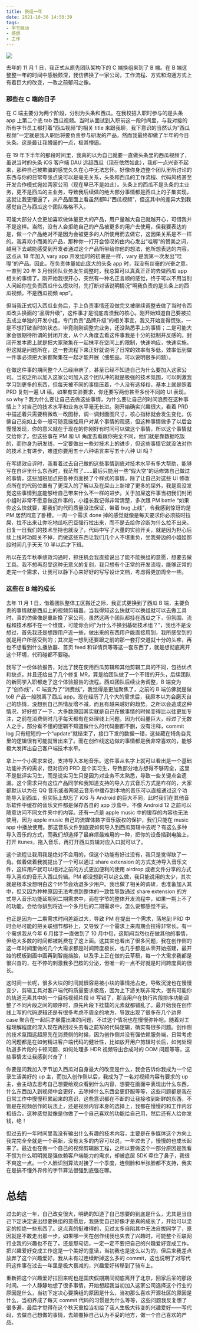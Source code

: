 ```yaml
---
title: 换组一年
date: 2021-10-30 14:50:39
tags:
- 字节跳动
- 感想
- 工作
---
```


![](/images/qiniu_img/talk07_img0.png)


去年的 11 月 1 日，我正式从原先团队架构下的 C 端换组来到了 B 端。在 B 端这整整一年的时间中感触颇深，我仿佛换了一家公司，工作流程、方式和沟通方式上有着巨大的改变，一改之前郁闷之像。

### 那些在 C 端的日子
在 C 端主要分为两个阶段，分别为头条和西瓜。在我校招入职时参与的是头条 app 上第二个底 tab 西瓜视频。当时从面试到入职前这一段时间里，与我对接的所有字节员工都打着“西瓜视频”的相关 title 来跟我聊，我下意识的当然认为“西瓜视频”一定就是我入职后将要负责参与研发的产品，然而我最终却做了半年的今日头条。这是最让我懵逼的一点，极其懵逼。

在 19 年下半年的那段时间里，我真的以为自己就要一直做头条里的西瓜视频了，虽说当时的头条 iOS 客户端 DAU 远超西瓜（现在依然如此），我却一点兴奋不起来，那种自己被欺骗的感觉久久在心中无法忘怀。好像你身边整个团队里所讨论的东西与你的日常夸张点说可以是毫无关系，头条和西瓜的工作流程、代码风格甚至开发合作模式宛如两家公司（现在早已不是如此）。头条上的西瓜不是头条的主业务，更不是西瓜的主业务，导致我后续做的绝大部分事情都是西瓜上的子集实现，这就让我更懵逼了，从产品层面上看虽然都叫“西瓜视频”，但这其中的差异大到我感觉自己与西瓜这个团队格格不入。

可能大部分人会更加喜欢做体量更大的产品，用户量越大自己就越开心，可惜我并不是这样。当然，没有人会拒绝自己的产品被更多的用户去使用，但我要表达的是，做一个产品绝对不是因为会被更多的人所使用而去做它，这因果关系是不一样的。我喜欢小而美的产品，那种你一打开会惊叹的由内心发出“哇喔”的赞美之词，越用下去越能感受到开发者通过这个产品所带给你他的想法，他所想表达的内容。这点从 18 年加入 vary app 开发组时的初衷是一样，vary 是我第一次发出“哇喔”的产品。因此，在负责体量如此庞大的头条 app 时，我没有丝毫的兴奋之意。一直到 20 年 3 月份团队业务发生调整时，我总算可以真真正正的去做西瓜 app 相关的事情了。刚开始我很开心，突然有一种名正言顺的感觉，终于可以不用当别人问起你在负责西瓜什么模块时，先打断对话说明情况“啊我负责的是头条上的西瓜视频，不是西瓜视频 app”。

但当我正式切入西瓜业务后，手上负责事情还没做完又被继续调整去做了当时令西瓜改头换面的“品牌升级”，这件事才是彻底击溃我的核心。刚开始知道自己要被拉去成立单独的开发小组，专门负责“品牌升级”的相关事宜，我又开始变得慌张，一是不想打破当时的状态，毕竟刚刚调整完业务，还没熟悉手上的事情；二是可能大家会很期待所谓的封闭开发，从个人角度去看这件事我是十分的抵制并反感的。封闭开发本质上就是把大家聚集在一起抹平在空间上的限制，快速响应，快速实施。但这就是问题所在，这一套流程下来正好就说明了日常的效率有多低，效率低到做一件事必须把大家都聚集在一起才能开展（细细品，可以说明很多问题）。

在做这件事的期间整个人已经麻痹了，甚至已经不知道自己为什么要加入这家公司。当初之所以加入这家公司加入这个团队冲的就是极强的技术氛围，可以刺激我学习到更多的东西，但每天被不同的事情压着，个人没有选择权，基本上就是照着 PRD 复刻一遍 UI 稿，如果有实验要求，你还要写两份甚至多份不同的 UI 表现，so why？我为什么要让自己去做这些事情，为什么要让自己的时间浪费在这种事情上？对自己的技术水平和业务水平毫无长进。刚开始确实兴趣很大，看着 PRD 中描述着只需要稍微改一改图标，调一调封面图尺寸，核心指标就会发生变化，仿佛自己宛如上帝一般可随意操控用户对某个事情的观感，但这种事情做多了以后会慢慢发现，你的意义就在于现在的你刚好有时间可以做这个事情，所以这个事情就交给你了。但这些事在 PM 和 UI 角度去看跟你完全不同，他们就是靠数据吃饭的，而你身为研发线，一定要做出一些对技术上的进步，但这些事情它就没法对你的技术上有进步，难道你要用五十六种语言来写五十六种 UI 吗？

在写绩效自评时，我看着过去自己做的这些事情到底对技术水平有多大帮助，能够写在自评里什么东西时，我茫然了......最后只能用一些“假大空”的话修饰自己做过的事情，这些加班加点把各种页面换了个样式的事情，除了让自己对这些 UI 修改点所在的代码位置有了更深入的了解以及在屎山上新增了更多的屎外，我是真没发觉这些事情到底能够给自己带来什么不一样的进步。关于加屎这件事当初我们封闭小组时非常不愿意做这件事的，小组长我记得非常清楚，多次跟 PM battle “如果你这么快就要，那我们的代码质量没法保证，带着 bug 上线”，令我感到惊讶的是 PM 居然同意了卧槽。一周一个需求 done 掉的感觉就像是每天要求你必须按时拉屎，拉不出来让你吃地瓜吃巴豆强行拉出来，而不是去给你诊断为什么拉不出来。日复一日我们的技术坚持也就没了，代码中写了大量的实验开关，就是因为担心后续上线时功能关不掉，而做这些东西让我们几个人不堪重负，坐我旁边的小姐姐那段时间几乎天天 10 半以后才下班。

所以在去年秋季绩效沟通时，抓住机会我直接说出了能不能换组的意愿，想要去做工具。我不想再忍受这种无意义的复刻，我只想有个正常的开发流程，能够正常的走完一个需求，让我可以静下心来好好的写写设计文档，考虑得更加周全一些。

### 这些在 B 端的成长
去年 11 月 1 日，借着团队整体工区搬迁之际，我正式更换到了西瓜 B 端，主要负责的事情就是西瓜上的视频剪辑器。当我得知这么快就可以换组就可以去做工具时，真的仿佛像是重新换了家公司。虽然这两个团队都挂在西瓜之下，但氛围、流程和技术都不在一个维度，可能你会问“为什么不换到基础技术组？”，我也不是没想过，首先我还是想跟用户近一些，做出来的东西用户能直接用到，我所感受到的就是用户所感受到的；其次是一想到还要跟之前的那一套打交道就十分的头疼，再也不想看到什么播放器、首页 feed 和详情页等等这一套东西了，就是想彻底离开这个环境，代码碰都不要碰。

我写了一份体验报告，对比了我在使用西瓜剪辑和其他剪辑工具的不同，包括优点和缺点，并且还给出了几个修复 MR，算是给团队做了一个不错的开头，后续团队的新同学入职都走了这个体验报告的流程。西瓜团队后续业务调整，B 端变为了“创作线”，C 端变为了“消费线”，我觉得是更加聚焦了，之前的 B 端仿佛就是做 toB 产品一般脱离了西瓜 app。现在经历了几个大的需求后，我原本以为会磨灭自己的热情，没想到自己热情反增不减，而且有越来越好的趋势。之所以会造成这种情况，好好想了一下，大多数原因其实就是自己在做事情的时候变得比以往更加专注，之前在消费侧时几乎每天都有在处理线上问题，因为代码量巨大，经过了无数人之手，部分看不懂的逻辑不知道做什么的代码删都不删，没有注释，commit log 只有短短的一个“update”就结束了，接口下发的数据一错，这些藏在犄角旮旯里的逻辑很有可能就冒出来了。而在创作线这边做的事情都是我非常喜欢的，能够极大发挥出自己客户端技术水平。

拿上一个小需求来说，支持导入本地音乐。这件事从名字上就可以看出是一个基础功能补齐的需求，但对应的 PRD 是个实习生，导致部分地方想得不够周全，这里不是批评实习生，而是说实习生只是因为对业务不太熟悉，导致一些关键点会遗漏。这个需求只有这位产品同学和我知道支持的导入方式音乐方式是咋样的，大家都默认以为在 QQ 音乐或者网易云音乐中缓存到本地的音乐可以直接通过这个功能导入到西瓜，但实际上却忘了 iOS 与 Android 的巨大不同，此时我们在其他音乐软件中缓存的音乐文件都是保存各自的 app 沙盒中，不像 Android 12 之前可以随意访问不同文件夹中的内容。还有一点是 apple music 中的缓存的内容也无法使用，因为 apple music 自己的流媒体数字音乐版权的保护，我们只能在 music app 中播放使用。那这音乐文件到底要如何导入到西瓜剪辑中去呢？有这么多种导入音乐的方式，而我们却选择了最麻烦最难用的一种，把你的设备插到电脑上，打开 itunes，拖入音乐，再打开西瓜剪辑对应入口就可以了。

这个流程让我用我是绝对不会用的，但这个功能有好过没有，我只是觉得缺了一角。做着做着我就提出了一个可以通过 share extension 的方式支持导入音乐文件，这样用户就可以相对之前的方式更加便利的使用 airdrop 或者文件分享的方式导入喜欢的音乐入西瓜剪辑。PM 都没想到可以这么做，我只能说用的太少，其次就是根本没想明白这个环节会劝退多少用户。我也做了相关的调研，也准备加入其中，但又因为种种原因无法考虑到整体的一致性导致通过 share extension 的方式导入音乐功能延期到二期需求中，而在字节的整体开发流程中，如果一期上不了的功能，会给你排到将近一个多月后的二期需求中，怎么说都感觉不妥。

也正是因为一二期需求时间差距过大，导致 PM 在提出一个需求，落地到 PRD 中时会尽可能的把关联细节都补上，又导致了一个需求上来周期会拉得非常长。有一个需求我从今年 6 月接手一直做到了 10 月中旬，这期间当然也在做其他的事情，但绝大多数的时间都被耗费在了这上面。这其实也看出了很多问题，我在创作侧的这一年时间里做的几个大需求都是时间跨度极长，也几乎都是从零开始搭建，最开始的模板到画中画再到智能挡脸，以及手上正在做的云草稿，每一个大需求我都是很兴奋的，在不停的刺激我多巴胺的分泌，但唯一的一点不好就是时间跨度真的很长。

这时间一长呢，很多大块的时间就很容易被小块的事情抢占走，导致沉淀也在慢慢变少，剪辑工具对客户端代码质量要求极高，因为上下游关联非常大，很有可能你的轨道元素其中的一个目标视频片段 id 写错了，那当用户在执行片段排序功能调整了不同片段之间的顺序时，原先片段下挂载的元素就都错乱了。最开始我在创作线上写的代码逻辑还是有很多考虑不周全的地方，导致出现了很多在几个边界 case 聚合在一起后才暴露出来的问题，不过这个情况也在慢慢弥补吧，随着对工程理解程度的深入现在再回过头去看之前写的代码逻辑，确实有很多问题。创作侧的技术氛围远超原先在消费侧的时候，因为创作侧并没有强依赖服务端，日常考虑的问题都是在如何精进客户端代码的健壮性，比如放开用户剪辑时长后，如何处理轨道多片段的卡顿问题、如何处理多 HDR 视频导出合成时的 OOM 问题等等，这些事情太让我感到兴奋了！

你要是问我加入字节加入西瓜对自身最大的改变是什么，我会告诉你我成为一个记录生活美好的 up 主，而加入创作侧以后，我成为了一名对视频内容有要求的 up 主，会主动去思考自己想要给观众看到什么内容，想要在画面中表现出什么东西，什么东西加入到视频中会更好，去除掉什么东西会更舒服等等，这些问题都是我在日常工作中慢慢积累起来的意识，这些意识都在不断的让我接收到新鲜的东西，不管是在视频创作的玩法上，还是视频内容本身的选择上，我都在慢慢的和工作内容相结合，这种感觉就像是你做了一个自己喜欢的功能给自己用，然后还有人给你发钱，绝！

但过去的一年时间里我没有输出什么有趣的技术内容，主要是在多媒体这个方向上我完完全全就是一个萌新，没有太多的内容可以说，一年过去了，慢慢的也成长起来了。最近也在做一个自己的视频剪辑器工程，之所以要做这个一部分原因是我看不惯为什么明明就是强依赖客户端能力的需求，却被底层 SDK 牵住了鼻子，我很不爽这一点。一个人脸识别算法对接了一个季度，连侧脸和半张脸都不支持，我实在是搞不懂外界传的字节算法很强到底强在哪。


# 总结
过去的这一年，自己改变很大，明确的知道了自己想要的到底是什么，尤其是当自己下定决定说出想要换组的意愿后，我感觉自己好像才是真的成长了，开始可以坚定的拒绝一些东西了。这点真的挺难得的，见过太多自陷其中无法自拔同学了，原因就是不敢走出那一步，如果哪一天在创作线我也失去了兴趣时，可能整个互联网行业我的兴趣也不在了。还是那句话，一定一定不要把自己的兴趣爱好变成工作，把兴趣爱好变成工作这是一个美好的童话，当初我也是这么以为的，但后来我差点放弃了这个兴趣爱好。我从未有过连续断掉这么多的 commit，这也说明了对写代码这件事在过去一年里是极大衰减的，兴趣爱好转移到了骑车上。

重新把这个兴趣爱好拉回来呢也是国庆假期期间彻底离开了北京，回家后呆的那段时间。一个人静静地想了很多事情，开始想起我当初加入这家公司选择这个行业的原因是什么，当初下定决心要换组的原因是什么，当初那么喜欢开源社区的原因是什么，当初养成了每天 commit 代码的习惯是为什么等等，这些问题我反复想了很多遍，最后才觉得在这个秋天重拾当初给了我人生极大转变的兴趣爱好——写代码，去做自己想做的事情，去颠覆掉自己认为不妥的地方，做一个自己喜欢的产品。
